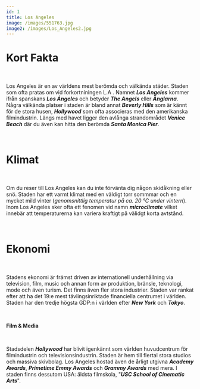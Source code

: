 ```yaml
---
id: 1
title: Los Angeles
image: /images/551763.jpg
image2: /images/Los_Angeles2.jpg
---
```


# **Kort Fakta**

<br>

Los Angeles är en av världens mest berömda och välkända städer. Staden som ofta pratas om vid forkortniningen L.A . Namnet **_Los Angeles_** kommer ifrån spanskans **_Los Ángeles_** och betyder **_The Angels_** eller **_Änglarna_**. Några välkända platser i staden är bland annat **_Beverly Hills_** som är kännt för de stora husen, **_Hollywood_** som ofta associeras med den amerikanska filmindustrin. Längs med havet ligger den avlånga strandområdet **_Venice Beach_** där du även kan hitta den berömda **_Santa Monica Pier_**.

<br>

# **Klimat**

<br>

Om du reser till Los Angeles kan du inte förvänta dig någon skidåkning eller snö. Staden har ett varmt klimat med en väldigt torr sommmar och en mycket mild vinter (_genomsnittlig temperatur på ca. 20 °C under vintern_). Inom Los Angeles sker ofta ett fenomen vid namn **_microclimate_** vilket innebär att temperaturerna kan variera kraftigt på välidgt korta avtstånd.

<br>

# **Ekonomi**

<br>

Stadens ekonomi är främst driven av internationell underhållning via television, film, music och annan form av produktion, bränsle, teknologi, mode och även turism. Det finns även fler stora industrier. Staden var rankat efter att ha det 19:e mest tävlingsinriktade financiella centrumet i världen. Staden har den tredje högsta GDP:n i världen efter **_New York_** och **_Tokyo_**.

<br>

**Film & Media**

<br>

Stadsdelen **_Hollywood_** har blivit igenkännt som världen huvudcentrum för filmindustrin och televisionsindustrin. Staden är hem till flertal stora studios och massiva skivbolag. Los Angeles hostad även de årligt utgivna **_Academy Awards_**, **_Primetime Emmy Awards_** och **_Grammy Awards_** med mera. I staden finns dessutom USA: äldsta filmskola, "**_USC School of Cinematic Arts_**".